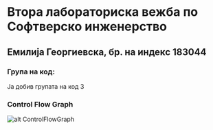# Втора лабораториска вежба по Софтверско инженерство
## Емилија Георгиевска, бр. на индекс 183044
### Група на код:  
Ја добив групата на код 3
### Control Flow Graph  
![alt ControlFlowGraph](https://github.com/GeorgievskaEmilija/SI_lab2_183044/blob/master/img/CFG-183044.png)
